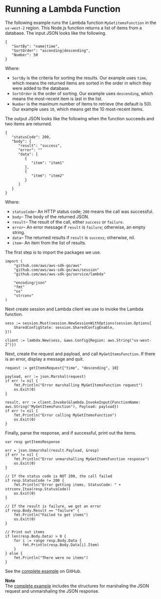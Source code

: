 # Running a Lambda Function<a name="lambda-go-example-run-function"></a>

The following example runs the Lambda function `MyGetitemsFunction` in the `us-west-2` region\. This Node\.js function returns a list of items from a database\. The input JSON looks like the following\.

```
{
   "SortBy": "name|time",
   "SortOrder": "ascending|descending",
   "Number": 50
}
```

Where:
+  `SortBy` is the criteria for sorting the results\. Our example uses `time`, which means the returned items are sorted in the order in which they were added to the database\.
+  `SortOrder` is the order of sorting\. Our example uses `descending`, which means the most\-recent item is last in the list\.
+  `Number` is the maximum number of items to retrieve \(the default is 50\)\. Our example uses `10`, which means get the 10 most\-recent items\.

The output JSON looks like the following when the function succeeds and two items are returned\.

```
{
   "statusCode": 200,
   "body": {
      "result": "success",
      "error": ""
      "data": [
         {
            "item": "item1"
         },
         {
            "item": "item2"
         }
      ]
   }
}
```

Where:
+  `statusCode`– An HTTP status code; `200` means the call was successful\.
+  `body`– The body of the returned JSON\.
+  `result`– The result of the call, either `success` or `failure`\.
+  `error`– An error message if `result` is `failure`; otherwise, an empty string\.
+  `data`– The returned results if `result` is `success`; otherwise, nil\.
+  `item`– An item from the list of results\.

The first step is to import the packages we use\.

```
import (
    "github.com/aws/aws-sdk-go/aws"
    "github.com/aws/aws-sdk-go/aws/session"
    "github.com/aws/aws-sdk-go/service/lambda"
    
    "encoding/json"
    "fmt"
    "os"
    "strconv"
)
```

Next create session and Lambda client we use to invoke the Lambda function\.

```
sess := session.Must(session.NewSessionWithOptions(session.Options{
    SharedConfigState: session.SharedConfigEnable,
}))

client := lambda.New(sess, &aws.Config{Region: aws.String("us-west-2")})
```

Next, create the request and payload, and call `MyGetItemsFunction`\. If there is an error, display a message and quit\.

```
request := getItemsRequest{"time", "descending", 10}

payload, err := json.Marshal(request)
if err != nil {
    fmt.Println("Error marshalling MyGetItemsFunction request")
    os.Exit(0)
}

result, err := client.Invoke(&lambda.InvokeInput{FunctionName: aws.String("MyGetItemsFunction"), Payload: payload})
if err != nil {
    fmt.Println("Error calling MyGetItemsFunction")
    os.Exit(0)
}
```

Finally, parse the response, and if successful, print out the items\.

```
var resp getItemsResponse

err = json.Unmarshal(result.Payload, &resp)
if err != nil {
    fmt.Println("Error unmarshalling MyGetItemsFunction response")
    os.Exit(0)
}

// If the status code is NOT 200, the call failed
if resp.StatusCode != 200 {
    fmt.Println("Error getting items, StatusCode: " + strconv.Itoa(resp.StatusCode))
    os.Exit(0)
}

// If the result is failure, we got an error
if resp.Body.Result == "failure" {
    fmt.Println("Failed to get items")
    os.Exit(0)
}

// Print out items
if len(resp.Body.Data) > 0 {
    for i := range resp.Body.Data {
        fmt.Println(resp.Body.Data[i].Item)
    }
} else {
    fmt.Println("There were no items")
}
```

See the [complete example](https://github.com/awsdocs/aws-doc-sdk-examples/blob/master/go/example_code/lambda/aws-go-sdk-lambda-example-run-function.go) on GitHub\.

**Note**  
The [complete example](https://github.com/awsdocs/aws-doc-sdk-examples/blob/master/go/example_code/lambda/aws-go-sdk-lambda-example-run-function.go) includes the structures for marshaling the JSON request and unmarshaling the JSON response\.